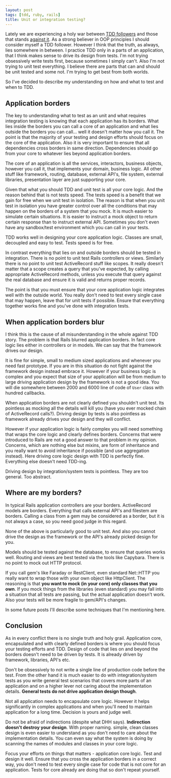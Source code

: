 ```yaml
---
layout: post
tags: [tdd, ruby, rails]
title: Unit or integration testing?
---
```

Lately we are experiencing a holy war between [TDD followers][1] and those
that stands [against it][2]. As a strong believer in OOP principles I should
consider myself a TDD follower. However I think that the truth, as always,
lies somewhere in between. I practice TDD only in a parts of an application, that
I think makes sense to drive its design from tests. I'm not trying obsessively
write tests first, because sometimes I simply can't. Also I'm not trying to
unit test everything. I believe there are parts that can and should be unit
tested and some not. I'm trying to get best from both worlds.

So I've decided to describe my understanding on how and what to test and when to TDD.

## Application borders

The key to understanding what to test as an unit and what requires integration
testing is knowing that each application has its borders. What lies inside the
borders you can call a core of an application and what lies outside the borders you
can call... well it doesn't matter how you call it. The point is that the majority
of your testing and design efforts should focus on the core of the application.
Also it is very important to ensure that all dependencies cross borders in same
direction. Dependencies should go from your core to whatever lies beyond application
borders.

The core of an application is all the services, interactors, business objects,
however you call it, that implements your domain, business logic. All other stuff
like framework, routing, database, external API's, file system, external libraries, presentation
layer are just supporting your core.

Given that what you should TDD and unit test is all your core logic. And the reason
behind that is not tests speed. The tests speed is a benefit that
we gain for free when we unit test in isolation. The reason is that when you
unit test in isolation you have greater control over all the conditions that
may happen on the borders of a system that you mock. It is much easier to simulate certain
situations. It is easier to instruct a mock object to return certain response
than to instruct external API. Sometimes you don't even have
any sandbox/test environment which you can call in your tests.

TDD works well in designing your core application logic. Classes are small,
decoupled and easy to test. Tests speed is for free.

In contrast everything that lies on and outside borders should be tested in integration.
There is no point to unit test Rails controllers or views. Similarly there is
no point to unit test ActiveRecord stuff like scopes. It really doesn't matter that
a scope creates a query that you've expected, by calling appropriate ActiveRecord methods,
unless you execute that query against the real database and ensure it is valid
and returns proper records.

The point is that you must ensure that your core application logic integrates
well with the outside world. You really don't need to test every single
case that may happen, leave that for unit tests if possible. Ensure that
everything together works fine and you've done with integration tests.

## When application borders blur

I think this is the cause of all misunderstanding in the whole against TDD story.
The problem is that Rails blurred application borders. In fact core logic lies
either in controllers or in models. We can say that the framework drives our
design.

It is fine for simple, small to medium sized applications and whenever you need
fast prototype. If you are in this situation do not fight against the framework
design instead embrace it. However if your business logic is complex and you
expect that size of your application will be from medium to large driving
application design by the framework is not a good idea. You will die somewhere
between 2000 and 6000 line of code of `User` class with hundred callbacks.

When application borders are not clearly defined you shouldn't unit test. Its
pointless as mocking all the details will kill you (have you ever mocked chain of
ActiveRecord calls?). Driving design by tests
is also pointless as framework already drives your design and they will conflict.

However if your application logic is fairly complex you will need something that
wraps the core logic and clearly defines borders. Concerns that were introduced
to Rails are not a good answer to that problem in my opinion. Concerns, which
are nothing else but mixins, are form of inheritance and you really want to
avoid inheritance if possible (and use aggregation instead). Here driving core
logic design with TDD is perfectly fine. Everything else doesn't need TDD-ing.

Driving design by integration/system tests is pointless. They are too general.
Too abstract.

## Where are my borders?

In typical Rails application controllers are your borders. ActiveRecord models are
borders. Everything that calls external API's and filestem are borders. Calling
a class from a gem may be considered as a border, but it is not always a case, so
you need good judge in this regard.

None of the above is particularly good to unit test. And also you cannot drive
the design as the framework or the API's already picked design for you.

Models should be tested against the database, to ensure that queries works well.
Routing and views are best tested via the tools like Capybara. There is no point to
mock out HTTP protocol.

If you call gem's like Faraday or RestClient, even standard Net::HTTP you really want to
wrap those with your own object like HttpClient. The reasoning is that **you want
to mock (in your core) only classes that you own**. If you mock things from the
libraries (even standard) you may fall into a situation that all tests are passing,
but the actual application doesn't work. Also your tests will be more fragile
to gem/API's changes.

In some future posts I'll describe some techniques that I'm mentioning here.

## Conclusion

As in every conflict there is no single truth and holy grail. Application core,
encapsulated and with clearly defined borders is where you should focus your
testing efforts and TDD. Design of code that lies on and beyond the borders doesn't need
to be driven by tests. It is already driven by framework, libraries, API's etc.

Don't be obsessively to not write a single line of production code before
the test. From the other hand it is much easier to do with integration/system tests as
you write general test scenarios that covers more parts of an application and on
a higher lever not caring about the implementation details.
**General tests do not drive application design though**.

Not all application needs to encapsulate core logic. However it helps significantly
in complex applications and when you'll need to maintain application for a long time.
Decision is yours and judge well.

Do not be afraid of indirections (despite what DHH says). **Indirection doesn't destroy
your design**. With proper naming. simple, clean classes design is even easier to
understand as you don't need to care about the implementation details. You can even
say what the system is doing by scanning the names of modules and classes in your
core logic.

Focus your efforts on things that matters - application core logic. Test and design
it well. Ensure that you cross the application borders in a correct way, you
don't need to test every single case for code that is not core for an application.
Tests for core already are doing that so don't repeat yourself.

[1]: http://rubylove.io/2014/04/25/why-i-can-tdd-and-why-dhh-cant/
[2]: http://david.heinemeierhansson.com/2014/test-induced-design-damage.html
